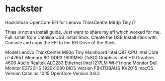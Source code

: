 # hackster
Hackintosh OpenCore EFI for Lenovo ThinkCentre M93p Tiny i7

Thias is not an install guide. Just want to share my efi which worked for me. Full isntall from Catalina USB install Stick.
Create the USB Install stick with Console and copy the EFI to the EFI Drive of the Stick.

Model              Lenovo ThinkCentre M93p Tiny
Mainboard          Intel Q87
CPU                Intel Core i7-4765T
Memory             8G DDR3 1600MHz (1x8G)
Graphics           Intel HD Graphics 4600
Audio              Realtek ALC283
Ethernet           Intel I217LM
Wi-Fi              none
Monitor            Dell Monitor E2720HS 1920x1080
BIOS Version       FBKTDBAUS 10/2015
macOS Version      Catalina 10.15
OpenCore Version   0.6.3
